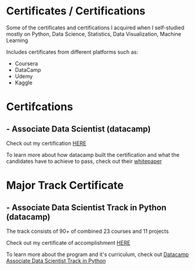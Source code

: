 # Certificates / Certifications
Some of the certificates and certifications I acquired when I self-studied mostly on Python, Data Science, Statistics, Data Visualization, Machine Learning

Includes certificates from different platforms such as:
 - Coursera
 - DataCamp
 - Udemy
 - Kaggle

# Certifcations
## - Associate Data Scientist (datacamp)
   Check out my certification [HERE](https://www.datacamp.com/certificate/DSA0015992096602) 
  
   To learn more about how datacamp built the certification and what the candidates have to achieve to pass, check out their [whitepaper](https://assets.datacamp.com/email/other/ds-certification-whitepaper.pdf)
    

# Major Track Certificate
## - Associate Data Scientist Track in Python (datacamp)
   The track consists of 90+ of combined 23 courses and 11 projects

   Check out my certificate of accomplishment [HERE](https://www.datacamp.com/completed/statement-of-accomplishment/track/6b67cb8416b7d6ce7fa0a6bbb26246e8524fcf10) 

   To learn more about the program and it's curriculum, check out [Datacamp Associate Data Scientist Track in Python](https://www.datacamp.com/tracks/associate-data-scientist-in-python)
